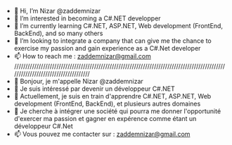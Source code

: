 - 👋 Hi, I’m Nizar @zaddemnizar
- 👀 I’m interested in becoming a C#.NET developper
- 🌱 I’m currently learning C#.NET, ASP.NET, Web development (FrontEnd, BackEnd), and so many others
- 💞️ I’m looking to integrate a company that can give me the chance to exercise my passion and gain experience as a C#.Net developer
- 📫 How to reach me : zaddemnizar@gmail.com
/////////////////////////////////////////////////////////////////////////////////////////////////////////////////////////////////
- 👋 Bonjour, je m'appelle Nizar @zaddemnizar
- 👀 Je suis intéressé par devenir un développeur C#.NET
- 🌱 Actuellement, je suis en train d'apprendre C#.NET, ASP.NET, Web development (FrontEnd, BackEnd), et plusieurs autres domaines
- 💞️ Je cherche à intégrer une société qui pourra me donner l'opportunité d'exercer ma passion et gagner en expérence comme étant un développeur C#.Net
- 📫 Vous pouvez me contacter sur : zaddemnizar@gmail.com

<!---
zaddemnizar/zaddemnizar is a ✨ special ✨ repository because its `README.md` (this file) appears on your GitHub profile.
You can click the Preview link to take a look at your changes.
--->
